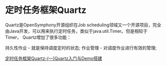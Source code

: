# 定时任务框架Quartz

Quartz是OpenSymphony开源组织在Job scheduling领域又一个开源项目，完全由Java开发，可以用来执行定时任务，类似于java.util.Timer。但是相较于Timer， Quartz增加了很多功能：

持久性作业 - 就是保持调度定时的状态;
作业管理 - 对调度作业进行有效的管理;

[定时任务框架Quartz-(一)Quartz入门与Demo搭建](https://blog.csdn.net/noaman_wgs/article/details/80984873)